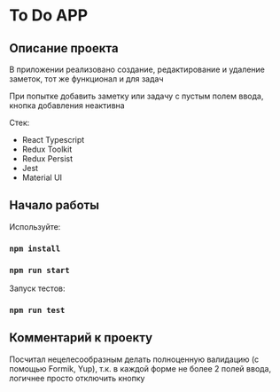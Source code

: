 # To Do APP

## Описание проекта

В приложении реализовано создание, редактирование и удаление заметок, тот же функционал и для задач

При попытке добавить заметку или задачу с пустым полем ввода, кнопка добавления неактивна

Стек:
- React Typescript
- Redux Toolkit
- Redux Persist
- Jest
- Material UI

## Начало работы

Используйте:

### `npm install`
### `npm run start`


Запуск тестов:

### `npm run test`

## Комментарий к проекту

Посчитал нецелесообразным делать полноценную валидацию (с помощью Formik, Yup), 
т.к. в каждой форме не более 2 полей ввода, логичнее просто отключить кнопку
